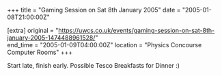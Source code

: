 +++
title = "Gaming Session on Sat 8th January 2005"
date = "2005-01-08T21:00:00Z"

[extra]
original = "https://uwcs.co.uk/events/gaming-session-on-sat-8th-january-2005-1474488961528/"    
end_time = "2005-01-09T04:00:00Z"
location = "Physics Concourse Computer Rooms"
+++

Start late, finish early.  Possible Tesco Breakfasts for Dinner :)

